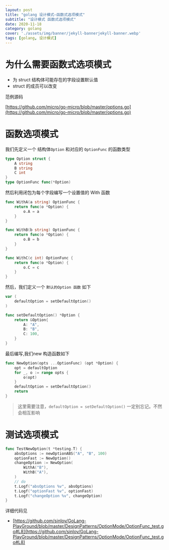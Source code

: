 ```yaml
---
layout: post
title: "golang 设计模式–函数式选项模式"
subtitle: "设计模式 函数式选项模式"
date: 2020-11-18
category: golang
cover: './assets/img/banner/jekyll-bannerjekyll-banner.webp'
tags: [golang, 设计模式]
---
```


# 为什么需要函数式选项模式

- 为 struct 结构体可能存在的字段设置默认值
- struct 的成员可以改变

范例源码

[https://github.com/micro/go-micro/blob/master/options.go](https://github.com/micro/go-micro/blob/master/options.go)

# 函数选项模式

我们先定义一个 结构体`Option` 和对应的 `OptionFunc` 的函数类型

```go
type Option struct {
    A string
    B string
    C int
}
type OptionFunc func(*Option)
```

然后利用闭包为每个字段编写一个设置值的 With 函数

```go
func WithA(a string) OptionFunc {
    return func(o *Option) {
        o.A = a
    }
}

func WithB(b string) OptionFunc {
    return func(o *Option) {
        o.B = b
    }
}

func WithC(c int) OptionFunc {
    return func(o *Option) {
        o.C = c
    }
}
```

然后，我们定义一个 `默认的Option 函数` 如下

```go
var (
    defaultOption = setDefaultOption()
)

func setDefaultOption() *Option {
    return &Option{
        A: "A",
        B: "B",
        C: 100,
    }
}
```

最后编写,我们new 构造函数如下

```go
func NewOption(opts ...OptionFunc) (opt *Option) {
    opt = defaultOption
    for _, o := range opts {
        o(opt)
    }
    defaultOption = setDefaultOption()
    return
}
```

> 这里需要注意，`defaultOption = setDefaultOption()` 一定别忘记。不然会相互影响

# 测试选项模式

```go
func TestNewOption(t *testing.T) {
    absOptions := newOptionABS("A", "B", 100)
    optionFast := NewOption()
    changeOption := NewOption(
        WithA("B"),
        WithB("A"),
    )
    // do
    t.Logf("absOptions %v", absOptions)
    t.Logf("optionFast %v", optionFast)
    t.Logf("changeOption %v", changeOption)
}
```

详细代码见

- [https://github.com/sinlov/GoLang-PlayGround/blob/master/DesignPatterns/OptionMode/OptionFunc_test.go#L8](https://github.com/sinlov/GoLang-PlayGround/blob/master/DesignPatterns/OptionMode/OptionFunc_test.go#L8)